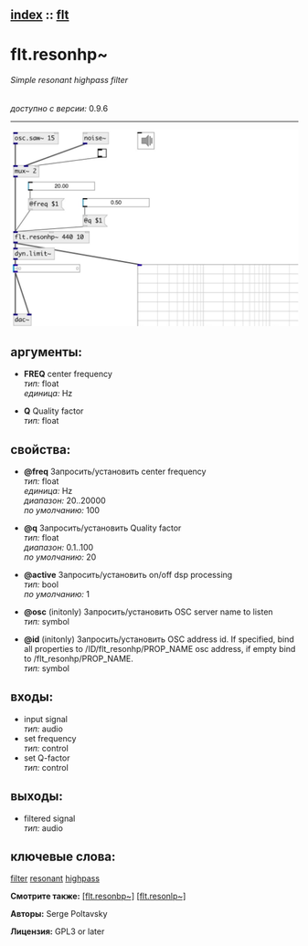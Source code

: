 [index](index.html) :: [flt](category_flt.html)
---

# flt.resonhp~

###### Simple resonant highpass filter

*доступно с версии:* 0.9.6

---




[![example](../examples/img/flt.resonhp~.jpg)](../examples/pd/flt.resonhp~.pd)



## аргументы:

* **FREQ**
center frequency<br>
_тип:_ float<br>
_единица:_ Hz<br>

* **Q**
Quality factor<br>
_тип:_ float<br>





## свойства:

* **@freq** 
Запросить/установить center frequency<br>
_тип:_ float<br>
_единица:_ Hz<br>
_диапазон:_ 20..20000<br>
_по умолчанию:_ 100<br>

* **@q** 
Запросить/установить Quality factor<br>
_тип:_ float<br>
_диапазон:_ 0.1..100<br>
_по умолчанию:_ 20<br>

* **@active** 
Запросить/установить on/off dsp processing<br>
_тип:_ bool<br>
_по умолчанию:_ 1<br>

* **@osc** (initonly)
Запросить/установить OSC server name to listen<br>
_тип:_ symbol<br>

* **@id** (initonly)
Запросить/установить OSC address id. If specified, bind all properties to /ID/flt_resonhp/PROP_NAME
osc address, if empty bind to /flt_resonhp/PROP_NAME.<br>
_тип:_ symbol<br>



## входы:

* input signal<br>
_тип:_ audio
* set frequency<br>
_тип:_ control
* set Q-factor<br>
_тип:_ control



## выходы:

* filtered signal<br>
_тип:_ audio



## ключевые слова:

[filter](keywords/filter.html)
[resonant](keywords/resonant.html)
[highpass](keywords/highpass.html)



**Смотрите также:**
[\[flt.resonbp~\]](flt.resonbp~.html)
[\[flt.resonlp~\]](flt.resonlp~.html)




**Авторы:** Serge Poltavsky




**Лицензия:** GPL3 or later





